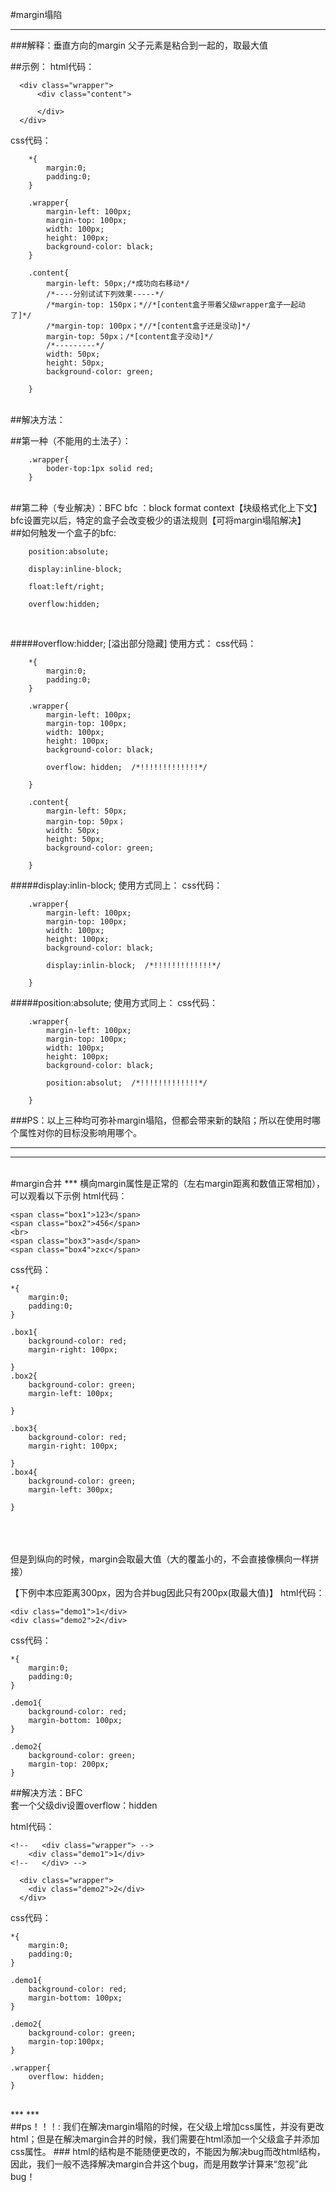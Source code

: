 
#margin塌陷
***
###解释：垂直方向的margin 父子元素是粘合到一起的，取最大值

##示例：
html代码：

	  <div class="wrapper">
    	  <div class="content">
 
    	  </div>
      </div>

css代码：

		*{
			margin:0;
			padding:0;
		}
		
		.wrapper{
			margin-left: 100px;
			margin-top: 100px;
			width: 100px;
			height: 100px;
			background-color: black;
		}
		
		.content{
			margin-left: 50px;/*成功向右移动*/
			/*----分别试试下列效果-----*/
			/*margin-top: 150px；*//*[content盒子带着父级wrapper盒子一起动了]*/
			/*margin-top: 100px；*//*[content盒子还是没动]*/
			margin-top: 50px；/*[content盒子没动]*/
			/*---------*/
			width: 50px;
			height: 50px;
			background-color: green;
		
		}

<br>
##解决方法：
<br>

##第一种（不能用的土法子）：

		.wrapper{
			boder-top:1px solid red;
		}
<br>
##第二种（专业解决）：BFC
bfc ：block format context【块级格式化上下文】
bfc设置完以后，特定的盒子会改变极少的语法规则【可将margin塌陷解决】

<br>
##如何触发一个盒子的bfc:

		position:absolute;
		
		display:inline-block;
		
		float:left/right;
		
		overflow:hidden;


<br>

#####overflow:hidder;  [溢出部分隐藏]
使用方式：
css代码：

		*{
			margin:0;
			padding:0;
		}
		
		.wrapper{
			margin-left: 100px;
			margin-top: 100px;
			width: 100px;
			height: 100px;
			background-color: black;

			overflow: hidden;  /*!!!!!!!!!!!!!*/

		}
		
		.content{
			margin-left: 50px;
			margin-top: 50px；
			width: 50px;
			height: 50px;
			background-color: green;
		
		}


#####display:inlin-block;
使用方式同上：
css代码：

		.wrapper{
			margin-left: 100px;
			margin-top: 100px;
			width: 100px;
			height: 100px;
			background-color: black;

			display:inlin-block;  /*!!!!!!!!!!!!!*/

		}


#####position:absolute;
使用方式同上：
css代码：

		.wrapper{
			margin-left: 100px;
			margin-top: 100px;
			width: 100px;
			height: 100px;
			background-color: black;

			position:absolut;  /*!!!!!!!!!!!!!*/

		}

###PS：以上三种均可弥补margin塌陷，但都会带来新的缺陷；所以在使用时哪个属性对你的目标没影响用哪个。
<br>
***
***
<br>
#margin合并
***
横向margin属性是正常的（左右margin距离和数值正常相加），可以观看以下示例
html代码：

    <span class="box1">123</span>
    <span class="box2">456</span>
    <br>
    <span class="box3">asd</span>
    <span class="box4">zxc</span>

css代码：

	*{
		margin:0;
		padding:0;
	}
	
	.box1{
		background-color: red;
		margin-right: 100px;
	
	}
	.box2{
		background-color: green;
		margin-left: 100px;
	
	}
	
	.box3{
		background-color: red;
		margin-right: 100px;
	
	}
	.box4{
		background-color: green;
		margin-left: 300px;
	
	}
<br><br><br>
但是到纵向的时候，margin会取最大值（大的覆盖小的，不会直接像横向一样拼接）

【下例中本应距离300px，因为合并bug因此只有200px(取最大值)】
html代码：
	
	<div class="demo1">1</div>
	<div class="demo2">2</div>

css代码：
	
	*{
		margin:0;
		padding:0;
	}
	
	.demo1{
		background-color: red;
		margin-bottom: 100px;
	}
	
	.demo2{
	    background-color: green;
		margin-top: 200px;
	}


##解决方法：BFC  
套一个父级div设置overflow：hidden

html代码：

	<!--   <div class="wrapper"> -->
	    <div class="demo1">1</div>
	<!--   </div> -->
	  
	  <div class="wrapper">
		<div class="demo2">2</div>
	  </div>
	  
css代码：

	*{
		margin:0;
		padding:0;
	}
	
	.demo1{
		background-color: red;
		margin-bottom: 100px;
	}
	
	.demo2{
	    background-color: green;
		margin-top:100px;
	}
	
	.wrapper{
		overflow: hidden;
	}
<br>
***
***
<br>
##ps！！！:
我们在解决margin塌陷的时候，在父级上增加css属性，并没有更改html；但是在解决margin合并的时候，我们需要在html添加一个父级盒子并添加css属性。
###
html的结构是不能随便更改的，不能因为解决bug而改html结构，
因此，我们一般不选择解决margin合并这个bug，而是用数学计算来“忽视”此bug！